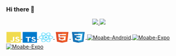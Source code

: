 ### Hi there 👋

<div align="center">
  <a href="https://github.com/moabedebug">
  <img height="180em" src="https://github-readme-stats.vercel.app/api?username=moabedebug&show_icons=true&theme=merko&include_all_commits=true&count_private=true"/>
  <img height="180em" src="https://github-readme-stats.vercel.app/api/top-langs/?username=moabedebug&layout=compact&langs_count=7&theme=merko"/>
</div>
<div style="display: inline_block"><br>
  <img align="center" alt="Moabe-Js" height="30" width="40" src="https://raw.githubusercontent.com/devicons/devicon/master/icons/javascript/javascript-plain.svg">
  <img align="center" alt="Moabe-Ts" height="30" width="40" src="https://raw.githubusercontent.com/devicons/devicon/master/icons/typescript/typescript-plain.svg">
  <img align="center" alt="Moabe-React" height="30" width="40" src="https://raw.githubusercontent.com/devicons/devicon/master/icons/react/react-original.svg">
  <img align="center" alt="Moabe-HTML" height="30" width="40" src="https://raw.githubusercontent.com/devicons/devicon/master/icons/html5/html5-original.svg">
  <img align="center" alt="Moabe-CSS" height="30" width="40" src="https://raw.githubusercontent.com/devicons/devicon/master/icons/css3/css3-original.svg">
  <img align="center" alt="Moabe-Android" height="30" width="40" src="https://cdn.jsdelivr.net/gh/devicons/devicon/icons/android/android-plain-wordmark.svg" />
  <img  align="center" alt="Moabe-Expo" height="30" width="40" src="https://cdn.jsdelivr.net/gh/devicons/devicon/icons/apple/apple-original.svg" />
  <img align="center" alt="Moabe-Expo" height="30" width="40" src="https://www.vectorlogo.zone/logos/expoio/expoio-ar21.svg" />
</div>
  
  ##
